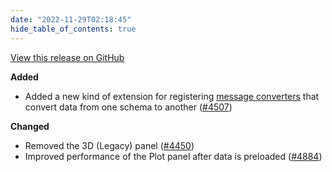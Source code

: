 ```yaml
---
date: "2022-11-29T02:18:45"
hide_table_of_contents: true
---
```

[View this release on GitHub](https://github.com/foxglove/studio/releases/tag/v1.33.0)

**Added**
- Added a new kind of extension for registering [message converters](https://foxglove.dev/docs/studio/extensions/getting-started#message-converters) that convert data from one schema to another ([#4507](https://github.com/foxglove/studio/pull/4507))

**Changed**
- Removed the 3D (Legacy) panel ([#4450](https://github.com/foxglove/studio/pull/4450))
- Improved performance of the Plot panel after data is preloaded ([#4884](https://github.com/foxglove/studio/pull/4884)) 
